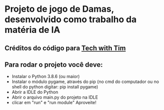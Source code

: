 # Projeto de jogo de Damas, desenvolvido como trabalho da matéria de IA

## Créditos do código para [Tech with Tim](https://www.youtube.com/watch?v=vnd3RfeG3NM)

## Para rodar o projeto você deve:
- Instalar o Python 3.8.6 (ou maior)
- Instalar o módulo pygame, através do pip (no cmd do computador ou no shell do python digitar: pip install pygame)
- Abrir a IDLE do Python
- Abrir o arquivo main.py do projeto na IDLE
- clicar em "run" e "run module"
Aproveite!